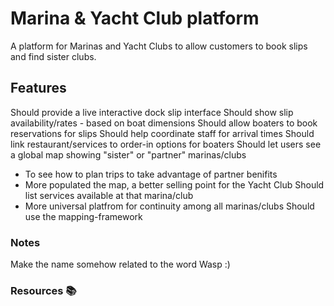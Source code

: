 # Marina & Yacht Club platform

A platform for Marinas and Yacht Clubs to allow customers to book slips and find sister clubs.

## Features

Should provide a live interactive dock slip interface
Should show slip availability/rates - based on boat dimensions
Should allow boaters to book reservations for slips
Should help coordinate staff for arrival times
Should link restaurant/services to order-in options for boaters
Should let users see a global map showing "sister" or "partner" marinas/clubs
  - To see how to plan trips to take advantage of partner benifits
  - More populated the map, a better selling point for the Yacht Club
Should list services available at that marina/club
  - More universal platfrom for continuity among all marinas/clubs
Should use the mapping-framework

### Notes

Make the name somehow related to the word Wasp :)

### Resources 📚

